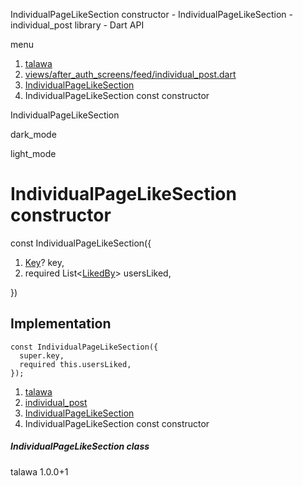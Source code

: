 




IndividualPageLikeSection constructor - IndividualPageLikeSection - individual\_post library - Dart API







menu

1. [talawa](../../index.html)
2. [views/after\_auth\_screens/feed/individual\_post.dart](../../views_after_auth_screens_feed_individual_post/views_after_auth_screens_feed_individual_post-library.html)
3. [IndividualPageLikeSection](../../views_after_auth_screens_feed_individual_post/IndividualPageLikeSection-class.html)
4. IndividualPageLikeSection const constructor

IndividualPageLikeSection


dark\_mode

light\_mode




# IndividualPageLikeSection constructor


const
IndividualPageLikeSection({

1. [Key](https://api.flutter.dev/flutter/foundation/Key-class.html)? key,
2. required List<[LikedBy](../../models_post_post_model/LikedBy-class.html)> usersLiked,

})

## Implementation

```
const IndividualPageLikeSection({
  super.key,
  required this.usersLiked,
});
```

 


1. [talawa](../../index.html)
2. [individual\_post](../../views_after_auth_screens_feed_individual_post/views_after_auth_screens_feed_individual_post-library.html)
3. [IndividualPageLikeSection](../../views_after_auth_screens_feed_individual_post/IndividualPageLikeSection-class.html)
4. IndividualPageLikeSection const constructor

##### IndividualPageLikeSection class





talawa
1.0.0+1






